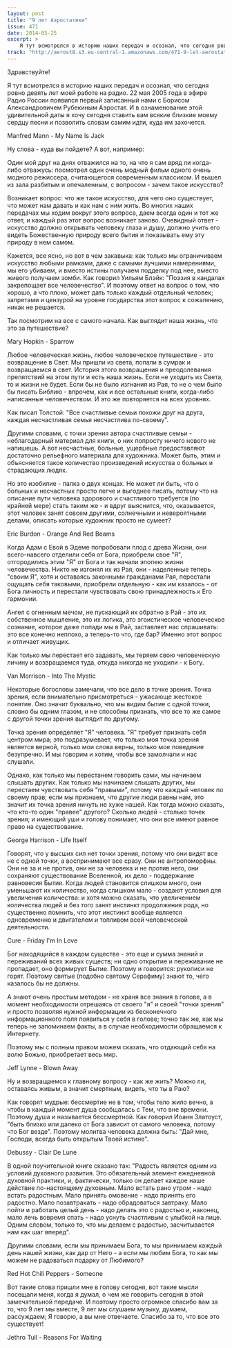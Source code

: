 ```yaml
---
layout: post
title: "9 лет Аэростатики"
issue: 471
date: 2014-05-25
excerpt: >
    Я тут всмотрелся в историю наших передач и осознал, что сегодня ровно девять лет моей работе на радио. 22 мая 2005 года в эфире Радио России появился первый записанный нами с Борисом Александровичем Рубекиным Аэростат. И в ознаменование этой удивительной даты я хочу сегодня ставить вам всякие близкие моему сердцу песни и позволить словам самим идти, куда им захочется.
track: "http://aerost8.s3.eu-central-1.amazonaws.com/471-9-let-aerostatiki.mp3"
---
```


Здравствуйте!

Я тут всмотрелся в историю наших передач и осознал, что сегодня ровно девять лет моей работе на радио. 22 мая 2005 года в эфире Радио России появился первый записанный нами с Борисом Александровичем Рубекиным Аэростат. И в ознаменование этой удивительной даты я хочу сегодня ставить вам всякие близкие моему сердцу песни и позволить словам самим идти, куда им захочется.

Manfred Mann - My Name Is Jack

Ну слова - куда вы пойдете? А вот, например:

Один мой друг на днях отважился на то, на что я сам вряд ли когда-либо отважусь: посмотрел один очень модный фильм одного очень модного режиссера, считающегося современным классиком. И вышел из зала разбитым и опечаленным, с вопросом - зачем такое искусство?

Возникает вопрос: что же такое искусство, для чего оно существует, что может нам давать и как нам с ним жить. Во многих наших передачах мы ходим вокруг этого вопроса, даем всегда один и тот же ответ, и каждый раз этот вопрос возникает заново. Очевидный ответ - искусство должно открывать человеку глаза и душу, должно учить его видеть Божественную природу всего бытия и показывать ему эту природу в нем самом.

Кажется, все ясно, но вот в чем закавыка: как только мы ограничиваем искусство любыми рамками, даже с самыми лучшими намерениями, мы его убиваем, и вместо истины получаем подделку под нее, вместо живого получаем зомби. Как говорил Уильям Блэйк: "Поэзия в кандалах закрепощает все человечество". И поэтому ответ на вопрос о том, что хорошо, а что плохо, может дать только каждый отдельный человек; запретами и цензурой на уровне государства этот вопрос к сожалению, никак не решается.

Так посмотрим на все с самого начала. Как выглядит наша жизнь, что это за путешествие?

Mary Hopkin - Sparrow

Любое человеческая жизнь, любое человеческое путешествие - это возвращение в Свет. Мы пришли из света, попали в сумрак и возвращаемся в свет. История этого возвращения и преодолевания препятствий на этом пути и есть наша жизнь. Если не уходить из Света, то и жизни не будет. Если бы не было изгнания из Рая, то не о чем было бы писать Библию - впрочем, как и все остальные книги, когда-либо написанные человечеством. И это же повторяется на всех уровнях.

Как писал Толстой: "Все счастливые семьи похожи друг на друга, каждая несчастливая семья несчастлива по-своему".

Другими словами, с точки зрения автора счастливые семьи - неблагодарный материал для книги, о них попросту ничего нового не напишешь. А вот несчастные, больные, ущербные предоставляют достаточно рельефного материала для художника. Может быть, этим и объясняется такое количество произведений искусства о больных и страдающих людях.

Но это изобилие - палка о двух концах. Не может ли быть, что о больных и несчастных просто легче и выгоднее писать, потому что на описание пути человека здорового и счастливого требуется (по крайней мере) стать таким же - и вдруг выяснится, что, оказывается, этот человек занят совсем другими, солнечными и невероятными делами, описать которые художник просто не сумеет?

Eric Burdon - Orange And Red Beams

Когда Адам с Евой в Эдеме попробовали плод с древа Жизни, они всего-навсего отделили себя от Бога, приобрели свое "Я", отгородились этим "Я" от Бога и так начали эпопею жизни человечества. Никто не изгонял их из Рая, они - наделенные теперь "своим Я", хотя и оставаясь законными гражданами Рая, перестали ощущать себя таковыми, приобрели отдельную - как им казалось - от Бога личность и перестали чувствовать свою принадлежность к Его гармонии.

Ангел с огненным мечом, не пускающий их обратно в Рай - это их собственное мышление, это их логика, это эгоистическое человеческое сознание, которое даже попади мы в Рай, заставляет нас спрашивать: это все конечно неплохо, а теперь-то что, где бар? Именно этот вопрос и отличает живущих.

Как только мы перестает его задавать, мы теряем свою человеческую личину и возвращаемся туда, откуда никогда не уходили - к Богу.

Van Morrison - Into The Mystic

Некоторые богословы замечали, что все дело в точке зрения. Точка зрения, если внимательно присмотреться - ужасающе жестокое понятие. Оно значит буквально, что мы видим бытие с одной точки, словно бы одним глазом, и не способны признать, что все то же самое с другой точки зрения выглядит по другому.

Точка зрения определяет "Я" человека. "Я" требует признать себя центром мира; это подразумевает, что только моя точка зрения является верной, только мои слова верны, только мое поведение безупречно. И мы говорим и хотим, чтобы все замолчали и нас слушали.

Однако, как только мы перестанем говорить сами, мы начинаем слышать других. Как только мы начинаем слышать других, мы перестаем чувствовать себя "правыми", потому что каждый человек по своему прав; если мы признаем, что другие люди равны нам, это значит их точка зрения ничуть не хуже нашей. Как тогда можно сказать, что кто-то один "правее" другого? Сколько людей - столько точек зрения; и имеющий уши и голову понимает, что они все имеют равное право на существование.

George Harrison - Life Itself

Говорят, что у высших сил нет точки зрения, потому что они видят все не с одной точки, а воспринимают все сразу. Они не антропоморфны. Они не за и не против, они не за человека и не против него, они сохраняют существование Вселенной, их дело - поддержание равновесия Бытия. Когда людей становится слишком много, они уменьшают их количество, когда слишком мало - создают условия для увеличения количества: и хотя можно сказать, что увеличением количества людей и без того занят инстинкт продолжения рода, но существенно помнить, что этот инстинкт вообще является одновременно и двигателем и топливом всей человеческой деятельности.

Cure - Friday I'm In Love

Бог находящийся в каждом существе - это еще и сумма знаний и переживаний всех живых существ; ни одно открытие и переживание не пропадает, оно формирует Бытие. Поэтому и говорится: рукописи не горят. Поэтому святые (подобно святому Серафиму) знают то, чего казалось бы не должны.

А знают очень простым методом - не храня все знания в голове, а в момент необходимости отрешаясь от своего "я" и своей "точки зрения" и просто позволяя нужной информации из бесконечного информационного поля появиться у себя в голове; точно так же, как мы теперь не запоминаем факты, а в случае необходимости обращаемся к Интернету.

Поэтому мы с полным правом можем сказать, что отдающий себя на волю Божью, приобретает весь мир.

Jeff Lynne - Blown Away

Ну и возвращаемся к главному вопросу - как же жить? Можно ли, оставаясь живым, а значит смертным, видеть, что ты в Раю?

Как говорят мудрые: бессмертие не в том, чтобы тело жило вечно, а чтобы в каждый момент душа сообщалась с Тем, что вне времени. Поэтому душа и называется бессмертной. Как говорил Иоанн Златоуст, "быть близко или далеко от Бога зависит от самого человека, потому что Бог везде". Поэтому молитва человека должна быть: "Дай мне, Господи, всегда быть открытым Твоей истине".

Debussy - Clair De Lune

В одной поучительной книге сказано так: "Радость является одним из условий духовного развития. Это обязательный элемент ежедневной духовной практики, и, фактически, только он делает каждое наше действие по-настоящему духовным. Мало встать рано утром - надо встать радостным. Мало принять омовение - надо принять его радостно. Мало позавтракать - надо обрадоваться завтраку. Мало пойти и работать целый день - надо делать это с радостью и, наконец, мало лечь вовремя спать - надо уснуть счастливым с улыбкой на лице. Одним словом, только то, что мы делаем с радостью, засчитывается нам как шаг вперед".

Другими словами, если мы принимаем Бога, то мы принимаем каждый день нашей жизни, как дар от Него - а если мы любим Бога, то как мы можем не радоваться подарку от Любимого?

Red Hot Chili Peppers - Someone

Вот такие слова пришли мне в голову сегодня, вот такие мысли посещали меня, когда я думал, о чем же говорить сегодня в этой замечательной передаче. И поэтому просто огромное спасибо вам за то, что 9 лет мы вместе, 9 лет мы слушаем музыку, думаем, рассуждаем; Я говорю, а вы мне отвечаете. Спасибо за то, что все это существует!

Jethro Tull - Reasons For Waiting
